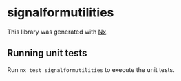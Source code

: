 # signalformutilities

This library was generated with [Nx](https://nx.dev).

## Running unit tests

Run `nx test signalformutilities` to execute the unit tests.
